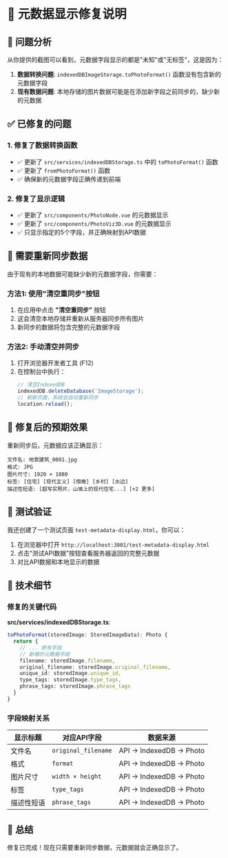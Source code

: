 # 🔧 元数据显示修复说明

## 🚨 问题分析

从你提供的截图可以看到，元数据字段显示的都是"未知"或"无标签"，这是因为：

1. **数据转换问题**: `indexedDBImageStorage.toPhotoFormat()` 函数没有包含新的元数据字段
2. **现有数据问题**: 本地存储的图片数据可能是在添加新字段之前同步的，缺少新的元数据

## ✅ 已修复的问题

### 1. 修复了数据转换函数
- ✅ 更新了 `src/services/indexedDBStorage.ts` 中的 `toPhotoFormat()` 函数
- ✅ 更新了 `fromPhotoFormat()` 函数
- ✅ 确保新的元数据字段正确传递到前端

### 2. 修复了显示逻辑
- ✅ 更新了 `src/components/PhotoNode.vue` 的元数据显示
- ✅ 更新了 `src/components/PhotoViz3D.vue` 的元数据显示
- ✅ 只显示指定的5个字段，并正确映射到API数据

## 🔄 需要重新同步数据

由于现有的本地数据可能缺少新的元数据字段，你需要：

### 方法1: 使用"清空重同步"按钮
1. 在应用中点击 **"清空重同步"** 按钮
2. 这会清空本地存储并重新从服务器同步所有图片
3. 新同步的数据将包含完整的元数据字段

### 方法2: 手动清空并同步
1. 打开浏览器开发者工具 (F12)
2. 在控制台中执行：
   ```javascript
   // 清空IndexedDB
   indexedDB.deleteDatabase('ImageStorage');
   // 刷新页面，系统会自动重新同步
   location.reload();
   ```

## 🎯 修复后的预期效果

重新同步后，元数据应该正确显示：

```
文件名: 地景建筑_0001.jpg
格式: JPG
图片尺寸: 1920 × 1080
标签: [住宅] [现代主义] [傍晚] [乡村] [水边]
描述性短语: [超写实照片，山坡上的现代住宅...] [+2 更多]
```

## 🧪 测试验证

我还创建了一个测试页面 `test-metadata-display.html`，你可以：

1. 在浏览器中打开 `http://localhost:3001/test-metadata-display.html`
2. 点击"测试API数据"按钮查看服务器返回的完整元数据
3. 对比API数据和本地显示的数据

## 📝 技术细节

### 修复的关键代码

**src/services/indexedDBStorage.ts**:
```typescript
toPhotoFormat(storedImage: StoredImageData): Photo {
  return {
    // ... 原有字段
    // 新增的元数据字段
    filename: storedImage.filename,
    original_filename: storedImage.original_filename,
    unique_id: storedImage.unique_id,
    type_tags: storedImage.type_tags,
    phrase_tags: storedImage.phrase_tags
  }
}
```

### 字段映射关系

| 显示标题 | 对应API字段 | 数据来源 |
|----------|-------------|----------|
| 文件名 | `original_filename` | API → IndexedDB → Photo |
| 格式 | `format` | API → IndexedDB → Photo |
| 图片尺寸 | `width × height` | API → IndexedDB → Photo |
| 标签 | `type_tags` | API → IndexedDB → Photo |
| 描述性短语 | `phrase_tags` | API → IndexedDB → Photo |

## 🎉 总结

修复已完成！现在只需要重新同步数据，元数据就会正确显示了。
